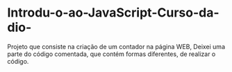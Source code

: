 # Introdu-o-ao-JavaScript-Curso-da-dio-
Projeto que consiste na criação de um contador na página WEB, Deixei uma parte do código comentada, que contém formas diferentes, de realizar o código.
